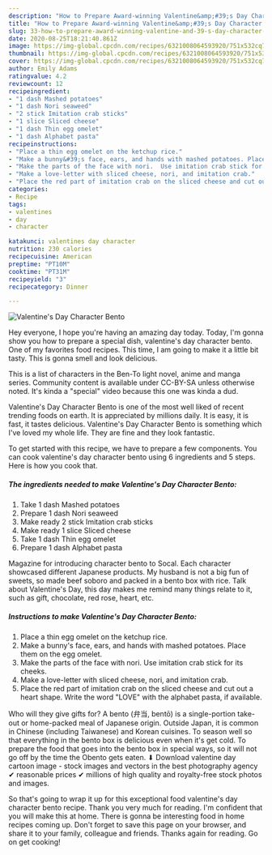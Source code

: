 ```yaml
---
description: "How to Prepare Award-winning Valentine&amp;#39;s Day Character Bento"
title: "How to Prepare Award-winning Valentine&amp;#39;s Day Character Bento"
slug: 33-how-to-prepare-award-winning-valentine-and-39-s-day-character-bento
date: 2020-08-25T18:21:40.861Z
image: https://img-global.cpcdn.com/recipes/6321008064593920/751x532cq70/valentines-day-character-bento-recipe-main-photo.jpg
thumbnail: https://img-global.cpcdn.com/recipes/6321008064593920/751x532cq70/valentines-day-character-bento-recipe-main-photo.jpg
cover: https://img-global.cpcdn.com/recipes/6321008064593920/751x532cq70/valentines-day-character-bento-recipe-main-photo.jpg
author: Emily Adams
ratingvalue: 4.2
reviewcount: 12
recipeingredient:
- "1 dash Mashed potatoes"
- "1 dash Nori seaweed"
- "2 stick Imitation crab sticks"
- "1 slice Sliced cheese"
- "1 dash Thin egg omelet"
- "1 dash Alphabet pasta"
recipeinstructions:
- "Place a thin egg omelet on the ketchup rice."
- "Make a bunny&#39;s face, ears, and hands with mashed potatoes. Place them on the egg omelet."
- "Make the parts of the face with nori.  Use imitation crab stick for its cheeks."
- "Make a love-letter with sliced cheese, nori, and imitation crab."
- "Place the red part of imitation crab on the sliced cheese and cut out a heart shape.  Write the word &#34;LOVE&#34; with the alphabet pasta, if available."
categories:
- Recipe
tags:
- valentines
- day
- character

katakunci: valentines day character 
nutrition: 230 calories
recipecuisine: American
preptime: "PT10M"
cooktime: "PT31M"
recipeyield: "3"
recipecategory: Dinner

---
```



![Valentine&#39;s Day Character Bento](https://img-global.cpcdn.com/recipes/6321008064593920/751x532cq70/valentines-day-character-bento-recipe-main-photo.jpg)

Hey everyone, I hope you're having an amazing day today. Today, I'm gonna show you how to prepare a special dish, valentine&#39;s day character bento. One of my favorites food recipes. This time, I am going to make it a little bit tasty. This is gonna smell and look delicious.

This is a list of characters in the Ben-To light novel, anime and manga series. Community content is available under CC-BY-SA unless otherwise noted. It&#39;s kinda a &#34;special&#34; video because this one was kinda a dud.

Valentine&#39;s Day Character Bento is one of the most well liked of recent trending foods on earth. It is appreciated by millions daily. It is easy, it is fast, it tastes delicious. Valentine&#39;s Day Character Bento is something which I've loved my whole life. They are fine and they look fantastic.


To get started with this recipe, we have to prepare a few components. You can cook valentine&#39;s day character bento using 6 ingredients and 5 steps. Here is how you cook that.

<!--inarticleads1-->

##### The ingredients needed to make Valentine&#39;s Day Character Bento:

1. Take 1 dash Mashed potatoes
1. Prepare 1 dash Nori seaweed
1. Make ready 2 stick Imitation crab sticks
1. Make ready 1 slice Sliced cheese
1. Take 1 dash Thin egg omelet
1. Prepare 1 dash Alphabet pasta


Magazine for introducing character bento to Socal. Each character showcased different Japanese products. My husband is not a big fun of sweets, so made beef soboro and packed in a bento box with rice. Talk about Valentine&#39;s Day, this day makes me remind many things relate to it, such as gift, chocolate, red rose, heart, etc. 

<!--inarticleads2-->

##### Instructions to make Valentine&#39;s Day Character Bento:

1. Place a thin egg omelet on the ketchup rice.
1. Make a bunny&#39;s face, ears, and hands with mashed potatoes. Place them on the egg omelet.
1. Make the parts of the face with nori.  Use imitation crab stick for its cheeks.
1. Make a love-letter with sliced cheese, nori, and imitation crab.
1. Place the red part of imitation crab on the sliced cheese and cut out a heart shape.  Write the word &#34;LOVE&#34; with the alphabet pasta, if available.


Who will they give gifts for? A bento (弁当, bentō) is a single-portion take-out or home-packed meal of Japanese origin. Outside Japan, it is common in Chinese (including Taiwanese) and Korean cuisines. To season well so that everything in the bento box is delicious even when it&#39;s get cold. To prepare the food that goes into the bento box in special ways, so it will not go off by the time the Obento gets eaten. ⬇ Download valentine day cartoon image - stock images and vectors in the best photography agency ✔ reasonable prices ✔ millions of high quality and royalty-free stock photos and images. 

So that's going to wrap it up for this exceptional food valentine&#39;s day character bento recipe. Thank you very much for reading. I'm confident that you will make this at home. There is gonna be interesting food in home recipes coming up. Don't forget to save this page on your browser, and share it to your family, colleague and friends. Thanks again for reading. Go on get cooking!

